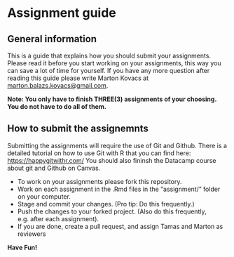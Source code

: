
# Assignment guide

## General information

This is a guide that explains how you should submit your assignments.
Please read it before you start working on your assignments, this way
you can save a lot of time for yourself. If you have any more question
after reading this guide please write Marton Kovacs at
<marton.balazs.kovacs@gmail.com>.

**Note: You only have to finish THREE(3) assignments of your choosing. You do
not have to do all of them.**

## How to submit the assignemnts

Submitting the assignments will require the use of Git and Github. There
is a detailed tutorial on how to use Git with R that you can find here:
<https://happygitwithr.com/>
You should also fininsh the Datacamp course about git and Github on Canvas.

  - To work on your assignments please fork this repository.
  - Work on each assignment in the .Rmd files in the “assignment/”
    folder on your computer.
  - Stage and commit your changes. (Pro tip: Do this frequently.)
  - Push the changes to your forked project. (Also do this frequently,
    e.g. after each assignment).
  - If you are done, create a pull request, and assign Tamas and Marton
    as reviewers

**Have Fun\!**

